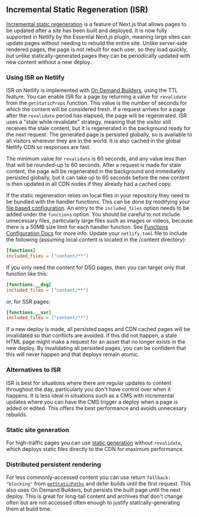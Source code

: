 ## Incremental Static Regeneration (ISR)

[Incremental static regeneration](https://vercel.com/docs/concepts/next.js/incremental-static-regeneration) is a feature
of Next.js that allows pages to be updated after a site has been built and deployed. It is now fully supported in
Netlify by the Essential Next.js plugin, meaning large sites can update pages without needing to rebuild the entire
site. Unlike server-side rendered pages, the page is not rebuilt for each user, so they load quickly, but unlike
statically-generated pages they can be periodically updated with new content without a new deploy.

### Using ISR on Netlify

ISR on Netlify is implemented with [On Demand Builders](https://docs.netlify.com/configure-builds/on-demand-builders/),
using the TTL feature. You can enable ISR for a page by returning a value for `revalidate` from the `getStaticProps`
function. This value is the number of seconds for which the content will be considered fresh. If a request arrives for a
page after the `revalidate` period has elapsed, the page will be regenerated. ISR uses a "stale while revalidate"
strategy, meaning that the visitor still receives the stale content, but it is regenerated in the background ready for
the next request. The generated page is persisted globally, so is available to all visitors wherever they are in the
world. It is also cached in the global Netlify CDN so responses are fast.

The minimum value for `revalidate` is 60 seconds, and any value less than that will be rounded-up to 60 seconds. After a
request is made for stale content, the page will be regenerated in the background and immediately persisted globally,
but it can take up to 60 seconds before the new content is then updated in all CDN nodes if they already had a cached
copy.

If the static regeneration relies on local files in your repository they need to be bundled with the handler functions. 
This can be done by modifying your [file based configuration](https://docs.netlify.com/configure-builds/file-based-configuration).
An entry to the `included_files` option needs to be added under the `functions` option. You should be careful to not include unnecessary files, particularly large files such as images or videos, because there is a 50MB size limit for each handler function.
See [Functions Configuration Docs](https://docs.netlify.com/configure-builds/file-based-configuration/#functions) for more info.
Update your `netlify.toml` file to include the following (assuming local content is located in the /content directory):
```toml
[functions]
included_files = ["content/**"]
```

If you only need the content for DSG pages, then you can target only that function like this:

```toml
[functions.__dsg]
included_files = ["content/**"]
```
or, for SSR pages:

```toml
[functions.__ssr]
included_files = ["content/**"]
```
If a new deploy is made, all persisted pages and CDN cached pages will be invalidated so that conflicts are avoided. If
this did not happen, a stale HTML page might make a request for an asset that no longer exists in the new deploy. By
invalidating all persisted pages, you can be confident that this will never happen and that deploys remain atomic.

### Alternatives to ISR

ISR is best for situations where there are regular updates to content throughout the day, particularly you don't have
control over when it happens. It is less ideal in situations such as a CMS with incremental updates where you can have
the CMS trigger a deploy when a page is added or edited. This offers the best performance and avoids unnecesary
rebuilds.

### Static site generation

For high-traffic pages you can use
[static generation](https://nextjs.org/docs/basic-features/data-fetching#getstaticprops-static-generation) without
`revalidate`, which deploys static files directly to the CDN for maximum performance.

### Distributed persistent rendering

For less commonly-accessed content you can use return `fallback: "blocking"` from
[`getStaticPaths`](https://nextjs.org/docs/basic-features/data-fetching#getstaticpaths-static-generation) and defer
builds until the first request. This also uses On Demand Builders, but persists the built page until the next deploy.
This is great for long-tail content and archives that don't change often but are not accessed often enough to justify
statically-generating them at build time.
